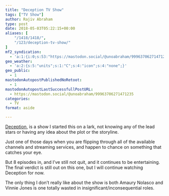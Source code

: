 ```yaml
---
title: "Deception TV Show"
tags: ["TV Show"]
author: Rajiv Abraham
type: post
date: 2018-05-03T05:22:15+00:00
aliases: [
    "/1418/1418/",
    "/123/deception-tv-show/"
]
mf2_syndication:
  - 'a:1:{i:0;s:53:"https://mastodon.social/@unoabraham/99963706271471235";}'
geo_weather:
  - 'a:2:{s:5:"units";s:1:"C";s:4:"icon";s:4:"none";}'
geo_public:
  - 1
mastodonAutopostPublishedNoRetoot:
  - 1
mastodonAutopostLastSuccessfullPostURL:
  - https://mastodon.social/@unoabraham/99963706271471235
categories:
  - TV
format: aside

---
```

<a href="https://www.imdb.com/title/tt6461812/" target="_blank" rel="noopener">Deception</a>, is a show I started this on a lark, not knowing any of the lead stars or having any idea about the plot or the storyline.

Just one of those days when you are flipping through all of the available channels and streaming services, and happen to chance on something that catches your eye.

But 8 episodes in, and I&#8217;ve still not quit, and it continues to be entertaining. The final verdict is still out on this one, but I will continue watching Deception for now.

The only thing I don&#8217;t really like about the show is both Amaury Nolasco and Vinnie Jones is one totally wasted in insignificant/inconsequential roles.